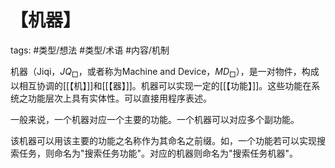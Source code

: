 # 【机器】



tags: #类型/想法 #类型/术语 #内容/机制 



机器（Jiqi，$JQ_{\Box}$，或者称为Machine and Device，$MD_\Box$），是一对物件，构成以相互协调的[[【机】]]和[[【器】]]。机器可以实现一定的[[【功能】]]。这些功能在系统之功能层次上具有实体性。可以直接用程序表述。

一般来说，一个机器对应一个主要的功能。一个机器可以对应多个副功能。

该机器可以用该主要的功能之名称作为其命名之前缀。如，一个功能若可以实现搜索任务，则命名为"搜索任务功能"。对应的机器则命名为"搜索任务机器"。